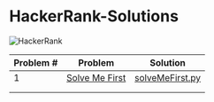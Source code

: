 # HackerRank-Solutions

![HackerRank](https://hackerrankblog-aaa3.kxcdn.com/wp-content/uploads/2018/03/HR-Logo-Main.png)


| Problem #  | Problem     | Solution |
|------------|-------------|----------|
| 1          |[Solve Me First](https://www.hackerrank.com/challenges/solve-me-first/problem) | [solveMeFirst.py](https://github.com/hilalekinci/HackerRank-Solutions/blob/master/Codes/solveMeFirst.py) |
|            |             |          |
|            |             |          |

